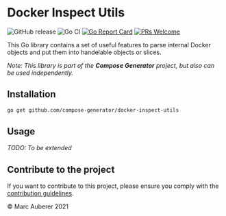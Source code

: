 # Docker Inspect Utils
![GitHub release](https://img.shields.io/github/v/release/compose-generator/docker-inspect-utils?include_prereleases)
![Go CI](https://github.com/compose-generator/docker-inspect-utils/workflows/Go%20CI/badge.svg)
[![Go Report Card](https://goreportcard.com/badge/github.com/compose-generator/docker-inspect-utils)](https://goreportcard.com/report/github.com/compose-generator/docker-inspect-utils)
[![PRs Welcome](https://img.shields.io/badge/PRs-welcome-brightgreen.svg?style=flat-square)](http://makeapullrequest.com)

This Go library contains a set of useful features to parse internal Docker objects and put them into handelable objects or slices.

*Note: This library is part of the **Compose Generator** project, but also can be used independently.*

## Installation
```sh
go get github.com/compose-generator/docker-inspect-utils
```

## Usage
*TODO: To be extended*

## Contribute to the project
If you want to contribute to this project, please ensure you comply with the [contribution guidelines](CONTRIBUTING.md).

© Marc Auberer 2021
